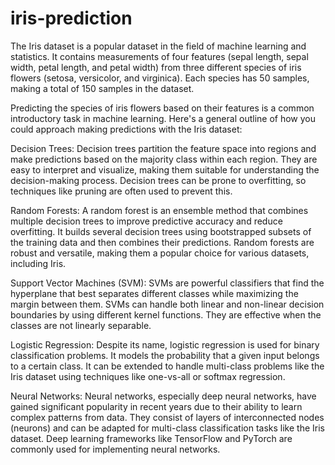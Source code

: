 # iris-prediction
The Iris dataset is a popular dataset in the field of machine learning and statistics. It contains measurements of four features (sepal length, sepal width, petal length, and petal width) from three different species of iris flowers (setosa, versicolor, and virginica). Each species has 50 samples, making a total of 150 samples in the dataset.

Predicting the species of iris flowers based on their features is a common introductory task in machine learning. Here's a general outline of how you could approach making predictions with the Iris dataset:

Decision Trees:
Decision trees partition the feature space into regions and make predictions based on the majority class within each region. They are easy to interpret and visualize, making them suitable for understanding the decision-making process. Decision trees can be prone to overfitting, so techniques like pruning are often used to prevent this.

Random Forests:
A random forest is an ensemble method that combines multiple decision trees to improve predictive accuracy and reduce overfitting. It builds several decision trees using bootstrapped subsets of the training data and then combines their predictions. Random forests are robust and versatile, making them a popular choice for various datasets, including Iris.

Support Vector Machines (SVM):
SVMs are powerful classifiers that find the hyperplane that best separates different classes while maximizing the margin between them. SVMs can handle both linear and non-linear decision boundaries by using different kernel functions. They are effective when the classes are not linearly separable.

Logistic Regression:
Despite its name, logistic regression is used for binary classification problems. It models the probability that a given input belongs to a certain class. It can be extended to handle multi-class problems like the Iris dataset using techniques like one-vs-all or softmax regression.

Neural Networks:
Neural networks, especially deep neural networks, have gained significant popularity in recent years due to their ability to learn complex patterns from data. They consist of layers of interconnected nodes (neurons) and can be adapted for multi-class classification tasks like the Iris dataset. Deep learning frameworks like TensorFlow and PyTorch are commonly used for implementing neural networks.
